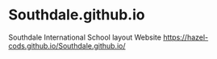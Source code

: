 # Southdale.github.io
 Southdale International School layout Website
 https://hazel-cods.github.io/Southdale.github.io/
